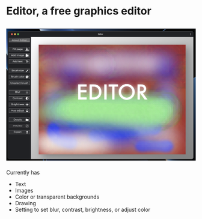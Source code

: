 # Editor, a free graphics editor
![editor](editor/images/screenshot.png)
-------------------
Currently has
* Text
* Images
* Color or transparent backgrounds
* Drawing
* Setting to set blur, contrast, brightness, or adjust color
